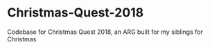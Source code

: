 # Christmas-Quest-2018
Codebase for Christmas Quest 2018, an ARG built for my siblings for Christmas
